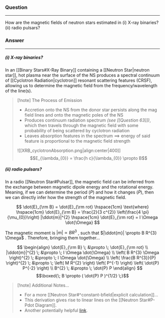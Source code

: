 ### Question
---
How are the magnetic fields of neutron stars estimated in (i) X-ray binaries? (ii) radio pulsars?

### Answer
---
##### (i) X-ray binaries?

In an [[Binary Stars#X-Ray Binary]] containing a [[Neutron Star|neutron star]], hot plasma near the surface of the NS produces a spectral continuum of [[Cyclotron Radiation|cyclotron]] resonant scattering features (CRSF), allowing us to determine the magnetic field from the frequency/wavelength of the line(s).

> [!note] The Process of Emission
> - Accretion onto the NS from the donor star persists along the mag field lines and onto the magnetic poles of the NS
> - Produces continuum radiation spectrum *(see [[Question 63]])*, which then travels through the magnetic field with some probability of being scattered by cyclotron radiation
> - Leaves absorption features in the spectrum $\implies$ energy of said feature is proportional to the magnetic field strength
> 
> ![[XRB_cyclotronAbsorption.png|align:center|400]]
> $$E_{\lambda_{0}} = \frac{h c}{\lambda_{0}} \propto B$$

##### (ii) radio pulsars?

In a radio [[Neutron Star#Pulsar]], the magnetic field can be inferred from the exchange between magnetic dipole energy and the rotational energy. Meaning, if we can determine the period ($P$) and how it changes ($\dot{P}$), then we can directly infer how the strength of the magnetic field.

$$
\dot{E}_{\rm B} = \dot{E}_{\rm rot} \hspace{1cm} \text{where} \hspace{1cm} \dot{E}_{\rm B} = \frac{2}{3 c^{2}} \left(\frac{4 \pi}{\mu_{0}}\right) |\ddot{m}|^{2} \hspace{1cm} \dot{E}_{\rm rot} = I \Omega \dot{\Omega}
$$

The magnetic moment is  $|m| \propto B R^{3}$ , such that $|\ddot{m}| \propto B R^{3} \Omega$ . Therefore, bringing them together...

$$
\begin{align}
	\dot{E}_{\rm B} \; &\propto \; \dot{E}_{\rm rot} \\
	|\ddot{m}|^{2} \; &\propto \; I \Omega \dot{\Omega} \\
	\left( B R^{3} \Omega \right)^{2} \; &\propto \; I \Omega \dot{\Omega} \\
	\left( \frac{B R^{3}}{P} \right)^{2} \; &\propto \; \left( M R^{2} \right) \left( P^{-1} \right) \left( \dot{P} P^{-2} \right) \\
	B^{2} \; &\propto \; \dot{P} P
\end{align}
$$
$$\boxed{\; B \propto ( \dot{P} P )^{1/2} \;}$$

> [!note] Additional Notes...
> 
> - For a more [[Neutron Star#^constant-bfield|explicit calculation]]...
> - This derivation gives rise to linear lines on the [[Neutron Star#P-Pdot Diagram]].
> - Another potentially helpful [link](https://www.cv.nrao.edu/~sransom/web/Ch6.html).

